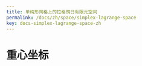 ```yaml
---
title: 单纯形网格上的拉格朗日有限元空间 
permalink: /docs/zh/space/simplex-lagrange-space
key: docs-simplex-lagrange-space-zh
---
```


# 重心坐标

